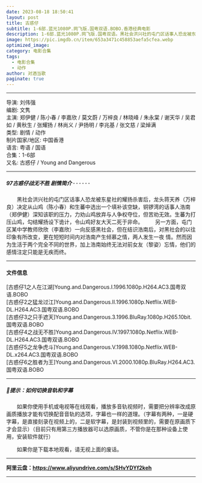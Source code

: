 ```yaml
---
date: 2023-08-18 18:50:41
layout: post
title: 古惑仔
subtitle: 1-6部.蓝光1080P.网飞版.国粤双语.BOBO.香港经典电影
description: 1-6部.蓝光1080P.网飞版.国粤双语。黑社会洪兴社的屯门区话事人恐龙被东星社的耀扬杀害后，龙头蒋天养决定从山鸡和生蕃中选出一个填补该空缺，铜锣湾的话事人浩南深知该职的压力，力劝山鸡放弃与人争权夺位....
image: https://pic.imgdb.cn/item/653a3471c458853aefa5cfea.webp
optimized_image: 
category: 电影合集
tags:
  - 电影合集
  - 动作
author: 对酒当歌
paginate: true
---
```


---

导演: 刘伟强  
编剧: 文隽  
主演: 郑伊健 / 陈小春 / 李嘉欣 / 莫文蔚 / 万梓良 / 林晓峰 / 朱永棠 / 谢天华 / 吴君如 / 黄秋生 / 张耀扬 / 林尚义 / 尹扬明 / 李兆基 / 张文慈 / 梁焯满  
类型: 剧情 / 动作  
制片国家/地区: 中国香港  
语言: 粤语 / 国语  
合集：1-6部  
又名: 古惑仔 / Young and Dangerous  

---

##### 97古惑仔战无不胜 剧情简介 · · · · · ·

　　黑社会洪兴社的屯门区话事人恐龙被东星社的耀扬杀害后，龙头蒋天养（万梓良）决定从山鸡（陈小春）和生蕃中选出一个填补该空缺，铜锣湾的话事人浩南（郑伊健）深知该职的压力，力劝山鸡放弃与人争权夺位，但苦劝无效。生蕃为打压山鸡，勾结耀扬设下诡计，令山鸡好友大天二死于非命。
　　另一方面，屯门区某中学教师欣欣（李嘉欣）一向反感黑社会，但在结识浩南后，对黑社会的以往印象有所改变，更在短短时间内对浩南产生倾慕之情，两人发生一夜 情。然而因为生活于两个完全不同的世界，加上浩南始终无法对前女友（黎姿）忘情，他们的感情注定只能是无疾而终。

---

#### 文件信息

[古惑仔1之人在江湖]Young.and.Dangerous.I.1996.1080p.H264.AC3.国粤双语.BOBO  
[古惑仔2之猛龙过江]Young.and.Dangerous.II.1996.1080p.Netflix.WEB-DL.H264.AC3.国粤双语.BOBO  
[古惑仔3之只手遮天]Young.and.Dangerous.3.1996.BluRay.1080p.H265.10bit.国粤双语.BOBO  
[古惑仔4之战无不胜]Young.and.Dangerous.IV.1997.1080p.Netflix.WEB-DL.H264.AC3.国粤双语.BOBO  
[古惑仔5之龙争虎斗]Young.and.Dangerous.V.1998.1080p.Netflix.WEB-DL.x264.AC3.国粤双语.BOBO  
[古惑仔6之胜者为王]Young.and.Dangerous.VI.2000.1080p.BluRay.H264.AC3.国粤双语.BOBO  

---

##### 🔔提示：如何切换音轨和字幕

　　如果你使用手机或电视等在线观看，播放多音轨视频时，需要把分辨率改成原画质播放才能有切换配音音轨的选项，字幕也一样的道理。（字幕有两种，一是硬字幕，是直接刻录在视频上的，二是软字幕，是封装到视频里的，需要在原画质下才会显示）（目前只有用第三方播放器可以选原画质，不管你是在那种设备上使用，安装软件就行）

　　如果你是下载本地观看，请无视上面的废话。

---

**阿里云盘：<https://www.aliyundrive.com/s/SHvYDYf2keh>**

---
